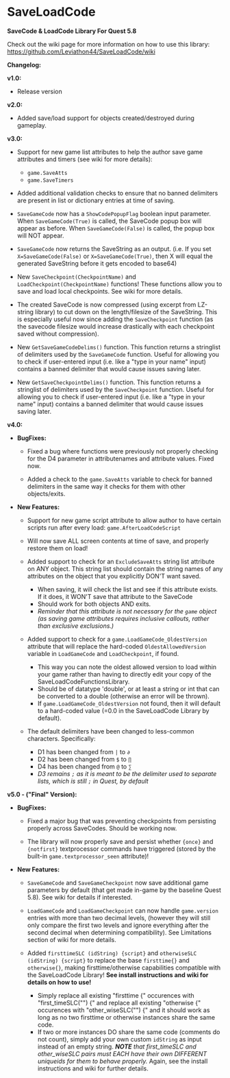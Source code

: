 # SaveLoadCode
**SaveCode &amp; LoadCode Library For Quest 5.8**


Check out the wiki page for more information on how to use this library: https://github.com/Leviathon44/SaveLoadCode/wiki


**Changelog:**

**v1.0:** 
* Release version

**v2.0:**
* Added save/load support for objects created/destroyed during gameplay.


**v3.0:**
* Support for new game list attributes to help the author save game attributes and timers (see wiki for more details):
    * `game.SaveAtts`
    * `game.SaveTimers`

* Added additional validation checks to ensure that no banned delimiters are present in list or dictionary entries at time of saving.

* `SaveGameCode` now has a `ShowCodePopupFlag` boolean input parameter. When `SaveGameCode(True)` is called, the SaveCode popup box will appear as before. When `SaveGameCode(False)` is called, the popup box will NOT appear.

* `SaveGameCode` now returns the SaveString as an output. (i.e. If you set `X=SaveGameCode(False)` or `X=SaveGameCode(True)`, then X will equal the generated SaveString before it gets encoded to base64)

* New `SaveCheckpoint(CheckpointName)` and `LoadCheckpoint(CheckpointName)` functions! These functions allow you to save and load local checkpoints. See wiki for more details.

* The created SaveCode is now compressed (using excerpt from LZ-string library) to cut down on the length/filesize of the SaveString. This is especially useful now since adding the `SaveCheckpoint` function (as the savecode filesize would increase drastically with each checkpoint saved without compression).

* New `GetSaveGameCodeDelims()` function. This function returns a stringlist of delimiters used by the `SaveGameCode` function. Useful for allowing you to check if user-entered input (i.e. like a "type in your name" input) contains a banned delimiter that would cause issues saving later.

* New `GetSaveCheckpointDelims()` function. This function returns a stringlist of delimiters used by the `SaveCheckpoint` function. Useful for allowing you to check if user-entered input (i.e. like a "type in your name" input) contains a banned delimiter that would cause issues saving later.


**v4.0:**
* **BugFixes:**
    * Fixed a bug where functions were previously not properly checking for the D4 parameter in attributenames and attribute values. Fixed now.

    * Added a check to the `game.SaveAtts` variable to check for banned delimiters in the same way it checks for them with other objects/exits.

* **New Features:**
    * Support for new game script attribute to allow author to have certain scripts run after every load: `game.AfterLoadCodeScript`

    * Will now save ALL screen contents at time of save, and properly restore them on load!

    * Added support to check for an `ExcludeSaveAtts` string list attribute on ANY object. This string list should contain the string names of any attributes on the object that you explicitly DON'T want saved. 
        * When saving, it will check the list and see if this attribute exists. If it does, it WON'T save that attribute to the SaveCode
        * Should work for both objects AND exits. 
        * *Reminder that this attribute is not necessary for the `game` object (as saving game attributes requires inclusive callouts, rather than exclusive exclusions.)*

    * Added support to check for a `game.LoadGameCode_OldestVersion` attribute that will replace the hard-coded `OldestAllowedVersion` variable in `LoadGameCode` and `LoadCheckpoint`, if found.
        * This way you can note the oldest allowed version to load within your game rather than having to directly edit your copy of the SaveLoadCodeFunctionsLibrary.
        * Should be of datatype 'double', or at least a string or int that can be converted to a double (otherwise an error will be thrown).
        * If `game.LoadGameCode_OldestVersion` not found, then it will default to a hard-coded value (=0.0 in the SaveLoadCode Library by default).

    * The default delimiters have been changed to less-common characters. Specifically: 
        * D1 has been changed from `|` to `∂`
        * D2 has been changed from `$` to `∏` 
        * D4 has been changed from `@` to `∑`
        * *D3 remains `;` as it is meant to be the delimiter used to separate lists, which is still `;` in Quest, by default*


**v5.0 - ("Final" Version):**
* **BugFixes:**
    * Fixed a major bug that was preventing checkpoints from persisting properly across SaveCodes. Should be working now.
    
    * The library will now properly save and persist whether `{once}` and `{notfirst}` textprocessor commands have triggered (stored by the built-in `game.textprocessor_seen` attribute)!

* **New Features:**
    * `SaveGameCode` and `SaveGameCheckpoint` now save additional game parameters by default (that get made in-game by the baseline Quest 5.8). See wiki for details if interested.

    * `LoadGameCode` and `LoadGameCheckpoint` can now handle `game.version` entries with more than two decimal levels, (however they will still only compare the first two levels and ignore everything after the second decimal when determining compatibility). See Limitations section of wiki for more details.
    
    * Added `firsttimeSLC (idString) {script}` and `otherwiseSLC (idString) {script}` to replace the base `firsttime{}` and `otherwise{}`, making firsttime/otherwise capabilities compatible with the SaveLoadCode Library! **See install instructions and wiki for details on how to use!**
        * Simply replace all existing "firsttime {" occurences with "first_timeSLC("") {" and replace all existing "otherwise {" occurences with "other_wiseSLC("") {" and it should work as long as no two firsttime or otherwise instances share the same code. 
        * If two or more instances DO share the same code (comments do not count), simply add your own custom `idString` as input instead of an empty string. _**NOTE** that first_timeSLC and other_wiseSLC pairs must EACH have their own DIFFERENT uniqueids for them to behave properly._ Again, see the install instructions and wiki for further details.
